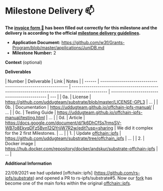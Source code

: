 # Milestone Delivery :mailbox:

**The [invoice form :pencil:](https://docs.google.com/forms/d/e/1FAIpQLSfmNYaoCgrxyhzgoKQ0ynQvnNRoTmgApz9NrMp-hd8mhIiO0A/viewform) has been filled out correctly for this milestone and the delivery is according to the official [milestone delivery guidelines](https://github.com/w3f/Grants-Program/blob/master/docs/milestone-deliverables-guidelines.md).**

- **Application Document:** https://github.com/w3f/Grants-Program/blob/master/applications/JuniDB.md
- **Milestone Number:** 2

**Context** (optional)

**Deliverables**

| Number | Deliverable                                                   | Link                                                                                             | Notes                                         |
| ------ | ------------------------------------------------------------- | ------------------------------------------------------------------------------------------------ | --------------------------------------------- | --- |
| 0a.    | License                                                       | https://github.com/uddugteam/substrate/blob/master/LICENSE-GPL3                                  | ...                                           |
| 0b.    | Documentation                                                 | https://uddugteam.github.io/offchain-ipfs-manual/                                                | ...                                           |
| 0c.    | Testing Guide                                                 | https://uddugteam.github.io/offchain-ipfs-manual/testing.html                                    | ...                                           |
| 0d.    | Article                                                       | https://docs.google.com/document/d/1k6DhCfSs7rmsSV-WB7o8EkvqDFz5Bvn12QYrjjW7R2w/edit?usp=sharing | We did it complex for the 2 first Milestones. | ... |
| 1.     | Update [offchain::ipfs](https://github.com/rs-ipfs/substrate) | https://github.com/uddugteam/substrate/tree/offchain_ipfs                                        | ...                                           |
| 2.     | Docker image                                                  | https://hub.docker.com/repository/docker/andskur/substrate-offchain-ipfs                         | ...                                           |

**Additional Information**

22/09/2021 we had updated [offchain::ipfs] (https://github.com/rs-ipfs/substrate) and opened a PR to rs-ipfs/substrate#5.
Now our [fork](https://github.com/uddugteam/substrate/tree/offchain_ipfs) has become one of the main forks within the original [offchain::ipfs](https://github.com/rs-ipfs/substrate).
